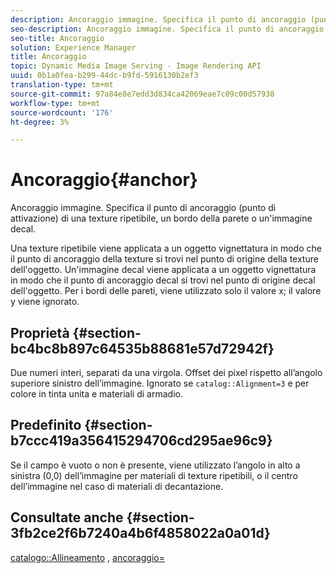 ```yaml
---
description: Ancoraggio immagine. Specifica il punto di ancoraggio (punto di attivazione) di una texture ripetibile, un bordo della parete o un'immagine decal.
seo-description: Ancoraggio immagine. Specifica il punto di ancoraggio (punto di attivazione) di una texture ripetibile, un bordo della parete o un'immagine decal.
seo-title: Ancoraggio
solution: Experience Manager
title: Ancoraggio
topic: Dynamic Media Image Serving - Image Rendering API
uuid: 0b1a0fea-b299-44dc-b9fd-5916130b2ef3
translation-type: tm+mt
source-git-commit: 97a84e8e7edd3d834ca42069eae7c09c00d57938
workflow-type: tm+mt
source-wordcount: '176'
ht-degree: 3%

---
```



# Ancoraggio{#anchor}

Ancoraggio immagine. Specifica il punto di ancoraggio (punto di attivazione) di una texture ripetibile, un bordo della parete o un&#39;immagine decal.

Una texture ripetibile viene applicata a un oggetto vignettatura in modo che il punto di ancoraggio della texture si trovi nel punto di origine della texture dell&#39;oggetto. Un&#39;immagine decal viene applicata a un oggetto vignettatura in modo che il punto di ancoraggio decal si trovi nel punto di origine decal dell&#39;oggetto. Per i bordi delle pareti, viene utilizzato solo il valore x; il valore y viene ignorato.

## Proprietà {#section-bc4bc8b897c64535b88681e57d72942f}

Due numeri interi, separati da una virgola. Offset dei pixel rispetto all’angolo superiore sinistro dell’immagine. Ignorato se `catalog::Alignment=3` e per colore in tinta unita e materiali di armadio.

## Predefinito {#section-b7ccc419a356415294706cd295ae96c9}

Se il campo è vuoto o non è presente, viene utilizzato l’angolo in alto a sinistra (0,0) dell’immagine per materiali di texture ripetibili, o il centro dell’immagine nel caso di materiali di decantazione.

## Consultate anche {#section-3fb2ce2f6b7240a4b6f4858022a0a01d}

[catalogo::Allineamento](../../../../../ir-api/material-cat/image-rendering-api-ref/c-ir-material-catalog/c-ir-material-data-reference/r-ir-alignment.md#reference-e52152e8dc244d0aa13b40c615d0f399) ,  [ancoraggio=](../../../../../ir-api/http-protocol/image-rendering-api-ref/c-ir-http-protocol-ref/c-ir-http-protocol-command-reference/r-ir-http-anchor.md#reference-d53923d785c9442997dc7f2199524c26)
